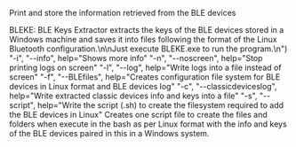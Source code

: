 Print and store the information retrieved from the BLE devices

BLEKE: BLE Keys Extractor extracts the keys of the BLE devices stored in a Windows machine and saves it 
into files following the format of the Linux Bluetooth configuration.\n\nJust execute BLEKE.exe to run 
the program.\n")
"-i", "--info", help="Shows more info"
"-n", "--noscreen", help="Stop printing logs on screen"
"-l", "--log", help="Write logs into a file instead of screen"
"-f", "--BLEfiles", help="Creates configuration file system for BLE devices in Linux format and BLE devices log"
"-c", "--classicdeviceslog", help="Write extracted classic devices info and keys into a file"
"-s", "--script", help="Write the script (.sh) to create the filesystem required to add the BLE devices in Linux"
Creates one script file to create the files and folders when execute in the bash as per Linux format with the info 
and keys of the BLE devices paired in this in a Windows system.
